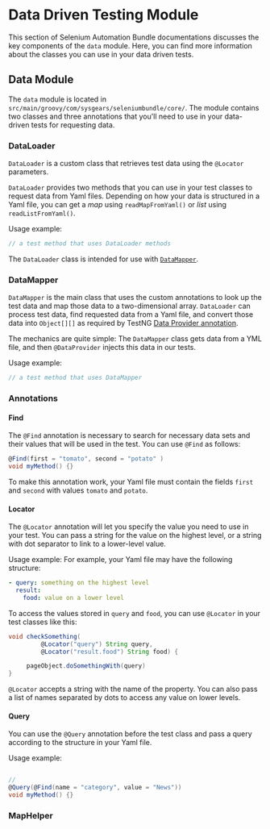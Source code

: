 # Data Driven Testing Module

This section of Selenium Automation Bundle documentations discusses the key components of the `data` module. Here, you
can find more information about the classes you can use in your data driven tests.

## Data Module

The `data` module is located in `src/main/groovy/com/sysgears/seleniumbundle/core/`. The module contains two classes and
three annotations that you'll need to use in your data-driven tests for requesting data.

### DataLoader

`DataLoader` is a custom class that retrieves test data using the `@Locator` parameters.

`DataLoader` provides two methods that you can use in your test classes to request data from Yaml files. Depending on
how your data is structured in a Yaml file, you can get a _map_ using `readMapFromYaml()` or _list_ using
`readListFromYaml()`.

Usage example:

```groovy
// a test method that uses DataLoader methods
```

The `DataLoader` class is intended for use with [`DataMapper`](#datamapper).

### DataMapper

`DataMapper` is the main class that uses the custom annotations to look up the test data and map those data to a
two-dimensional array. `DataLoader` can process test data, find requested data from a Yaml file, and convert those data
into `Object[][]` as required by TestNG [Data Provider annotation].

The mechanics are quite simple: The `DataMapper` class gets data from a YML file, and then `@DataProvider` injects this
data in our tests.

Usage example:

```groovy
// a test method that uses DataMapper
```

### Annotations

#### Find

The `@Find` annotation is necessary to search for necessary data sets and their values that will be used in the test.
You can use `@Find` as follows:

```groovy
@Find(first = "tomato", second = "potato" )
void myMethod() {}
```

To make this annotation work, your Yaml file must contain the fields `first` and `second` with values `tomato` and
`potato`.

#### Locator

The `@Locator` annotation will let you specify the value you need to use in your test. You can pass a string for the
value on the highest level, or a string with dot separator to link to a lower-level value.

Usage example: For example, your Yaml file may have the following structure:

```yml
- query: something on the highest level
  result:
    food: value on a lower level
```

To access the values stored in `query` and `food`, you can use `@Locator` in your test classes like this:

```groovy
void checkSomething(
         @Locator("query") String query,
         @Locator("result.food") String food) {

     pageObject.doSomethingWith(query)
}
```

`@Locator` accepts a string with the name of the property. You can also pass a list of names separated by dots to access
any value on lower levels.

#### Query

You can use the `@Query` annotation before the test class and pass a query according to the structure in your Yaml file.

Usage example:

```yml

```

```groovy
//
@Query(@Find(name = "category", value = "News"))
void myMethod() {}
```

### MapHelper



[data provider annotation]: http://testng.org/doc/documentation-main.html#annotations